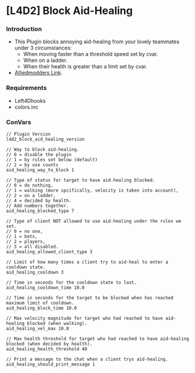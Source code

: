 # [L4D2] Block Aid-Healing

### Introduction

- This Plugin blocks annoying aid-healing from your lovely teammates under 3 circumstances:
  - When moving faster than a threshold speed set by cvar.
  - When on a ladder.
  - When their health is greater than a limit set by cvar.
- [Alliedmodders Link](https://forums.alliedmods.net/showthread.php?p=2828031).

### Requirements

- Left4Dhooks
- colors.inc

### ConVars

```
// Plugin Version
l4d2_block_aid_healing_version

// Way to block aid-healing.
// 0 = disable the plugin
// 1 = by rules set below (default)
// 2 = by use counts
aid_healing_way_to_block 1

// Type of status for target to have aid-healing blocked.
// 0 = do nothing,
// 1 = walking (more spcifically, velocity is taken into account),
// 2 = on a ladder,
// 4 = decided by health.
// Add numbers together.
aid_healing_blocked_type 7

// Type of client NOT allowed to use aid-healing under the rules we set.
// 0 = no one,
// 1 = bots,
// 2 = players,
// 3 = all disabled.
aid_healing_allowed_client_type 3
 
// Limit of how many times a client try to aid-heal to enter a cooldown state.
aid_healing_cooldown 3

// Time in seconds for the cooldown state to last.
aid_healing_cooldown_time 10.0

// Time in seconds for the target to be blocked when has reached maximum limit of cooldown.
aid_healing_block_time 10.0

// Max velocity magnitude for target who had reached to have aid-healing blocked (when walking).
aid_healing_vel_max 10.0

// Max health threshold for target who had reached to have aid-healing blocked (when decided by health).
aid_healing_health_threshold 40

// Print a message to the chat when a client trys aid-healing.
aid_healing_should_print_message 1
```